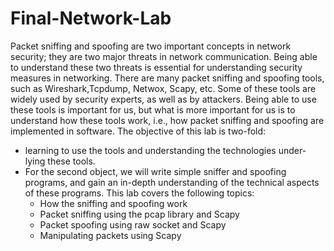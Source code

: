 # Final-Network-Lab
Packet sniffing and spoofing are two important concepts in network security; they are two major threats
in network communication. Being able to understand these two threats is essential for understanding security measures in networking. There are many packet sniffing and spoofing tools, such as Wireshark,Tcpdump, Netwox, Scapy, etc. Some of these tools are widely used by security experts, as well as by
attackers. Being able to use these tools is important for us, but what is more important for us is to understand how these tools work, i.e., how packet sniffing and spoofing are implemented in software.
The objective of this lab is two-fold:
- learning to use the tools and understanding the technologies under-
lying these tools.
- For the second object, we will write simple sniffer and spoofing programs, and gain
an in-depth understanding of the technical aspects of these programs. This lab covers the following topics:
  - How the sniffing and spoofing work
  - Packet sniffing using the pcap library and Scapy
  - Packet spoofing using raw socket and Scapy
  - Manipulating packets using Scapy
